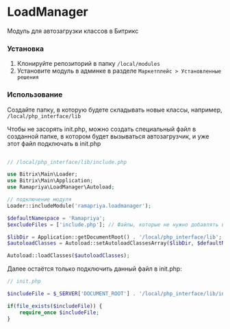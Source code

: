 # LoadManager

Модуль для автозагрузки классов в Битрикс

### Установка

1. Клонируйте репозиторий в папку `/local/modules`
2. Установите модуль в админке в разделе `Маркетплейс > Установленные решения`


### Использование

Создайте папку, в которую будете складывать новые классы, например, `/local/php_interface/lib`

Чтобы не засорять init.php, можно создать специальный файл в созданной папке, в котором будет вызываться автозагрузчик, и уже этот файл подключать в init.php

```php

// /local/php_interface/lib/include.php

use Bitrix\Main\Loader;
use Bitrix\Main\Application;
use Ramapriya\LoadManager\Autoload;

// подключение модуля
Loader::includeModule('ramapriya.loadmanager');

$defaultNamespace = 'Ramapriya';
$excludeFiles = ['include.php']; // Файлы, которые не нужно добавлять в автозагрузчик

$libDir = Application::getDocumentRoot() . '/local/php_interface/lib';
$autoloadClasses = Autoload::setAutoloadClassesArray($libDir, $defaultNamespace, $excludeFiles);

Autoload::loadClasses($autoloadClasses);
```

Далее остаётся только подключить данный файл в init.php:

```php
// init.php

$includeFile = $_SERVER['DOCUMENT_ROOT'] . '/local/php_interface/lib/include.php';

if(file_exists($includeFile)) {
    require_once $includeFile;
}
```

